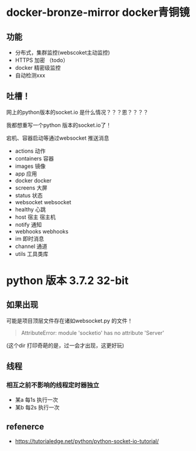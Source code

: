 # docker-bronze-mirror docker青铜镜


## 功能

- 分布式，集群监控(webscoket主动监控)
- HTTPS 加密 （todo）
- docker 精密级监控
- 自动检测xxx


## 吐槽！

网上的python版本的socket.io 是什么情况？？？恩？？？？

我都想重写一个python 版本的socket.io了！

宕机、容器启动等通过websocket 推送消息


- actions       动作
- containers    容器
- images        镜像
- app           应用
- docker        docker
- screens       大屏
- status        状态
- websocket     websocket
- healthy       心跳
- host 宿主     宿主机
- notify        通知
- webhooks      webhooks
- im            即时消息
- channel       通道
- utils         工具类库
# python 版本 3.7.2 32-bit 

## 如果出现 

可能是项目顶层文件存在诸如websocket.py 的文件！

> AttributeError: module 'socketio' has no attribute 'Server'

(这个dir 打印奇葩的是，过一会才出现，这更好玩)


## 线程

### 相互之前不影响的线程定时器独立
- 某a 每1s 执行一次
- 某b 每2s 执行一次


## refenerce

- https://tutorialedge.net/python/python-socket-io-tutorial/